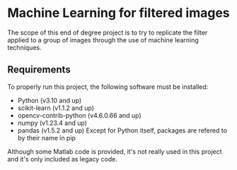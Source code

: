 # Machine Learning for filtered images
The scope of this end of degree project is to try to replicate the filter applied to a group of images through the use of machine learning techniques.

## Requirements
To properly run this project, the following software must be installed:
 - Python (v3.10 and up)
 - scikit-learn (v1.1.2 and up)
 - opencv-contrib-python (v4.6.0.66 and up)
 - numpy (v1.23.4 and up)
 - pandas (v1.5.2 and up)
Except for Python itself, packages are refered to by their name in pip

Although some Matlab code is provided, it's not really used in this project and it's only included as legacy code.

